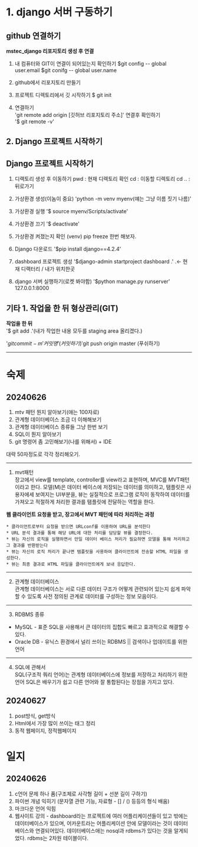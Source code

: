 # 1. django 서버 구동하기

github 연결하기
---------------
**mstec_django 리포지토리 생성 후 연결**

1. 내 컴퓨터와 GIT이 연결이 되어있는지 확인하기
$git config -- global user.email
$git conifg -- global user.name

2. github에서 리포지토리 만들기

3. 프로젝트 디렉토리에서 깃 시작하기
$ git init

4. 연결하기   
'git remote add origin [깃허브 리포지토리 주소]' 연결후 확인하기   
'$ git remote -v'



## 2. Django 프로젝트 시작하기

Django 프로젝트 시작하기
------------------------

1. 디랙토리 생성 후 이동하기
pwd : 현재 디렉토리 확인 
cd : 이동할 디렉토리
cd .. : 뒤로가기

2. 가상환경 생성(이놈이 중요)
'python -m venv myenv(얘는 그냥 이름 짓기 나름)'

3. 가상환경 실행
'$ source myenv/Scripts/activate'

4. 가상환경 끄기
'$ deactivate'

5. 가상환경 켜졌는지 확인 (venv) pip freeze 한번 해보자.

6. Django 다운로드
'$pip install django==4.2.4'

7. dashboard 프로젝트 생성
'$django-admin startproject dashboard .'  .<- 현재 디랙터리 / 내가 위치한곳

8. django 서버 실행하기(로켓 봐야함)
'$python manage.py runserver'
127.0.0.1:8000


기타 1. 작업을 한 뒤 형상관리(GIT)
----------------------------------

**작업을 한 뒤**   
'$ git add .'(내가 작업한 내용 모두를 staging area 올리겠다.)

'$git commit -m '커밋명' (커밋하기)   
'$git push origin master (푸쉬하기)   

-----------------------------------

숙제
====

20240626
----------

1. mtv 패턴 뭔지 알아보기(애는 100자로)
2. 관계형 데이터베이스 조금 더 이해해보기
3. 관계형 데이터베이스 종류들 그냥 한번 보기
4. SQL이 뭔지 알아보기
5. git 명령어 좀 고민해보기(나를 위해서)   + IDE

대략 50자정도로 각각 정리해오기.

***

1. mvt패턴   
장고에서 view를 template, controller를 view라고 표현하며, MVC를 MVT패턴이라고 한다. 모델(M)은 데이터 베이스에 저장되는 데이터를 의미하고, 탬플릿은 사용자에세 보여지는 UI부분을, 뷰는 실질적으로 프로그램 로직이 동작하여 데이터를 가져오고 적절하게 처리한 결과를 탬플릿에 전달하는 역할을 한다.   

__웹 클라이언트 요청을 받고, 장고에서 MVT 패턴에 따라 처리하는 과정__   

    * 클라이언트로부터 요청을 받으면 URLconf를 이용하여 URL을 분석한다   
    * URL 분석 결과를 통해 해당 URL에 대한 처리를 담당할 뷰를 결정한다.   
    * 뷰는 자신의 로직을 실행하면서 만일 데이터 베이스 처리가 필요하면 모델을 통해 처리하고 그 결과를 반환받는다   
    * 뷰는 자신의 로직 처리가 끝나면 템플릿을 사용하여 클라이언트에 전송할 HTML 파일을 생성한다.   
    * 뷰는 최종 결과로 HTML 파일을 클라이언트에게 보내 응답한다.   

--------------------------------------   

2. 관계형 데이터베이스   
관계형 데이터베이스는 서로 다른 데이터 구조가 어떻게 관련되어 있는지 쉽게 파악할 수 있도록 사전 정의된 관계로 데이터를 구성하는 정보 모음이다.

----------------------------------------------

3. RDBMS 종류   
* MySQL - 표준 SQL을 사용해서 큰 데이터의 집합도 빠르고 효과적으로 해결할 수 있다.
* Oracle DB - 유닉스 환경에서 널리 쓰이는 RDBMS || 검색이나 업데이트를 위한 언어
---------------------------------------------

4. SQL에 관해서   
SQL(구조적 쿼리 언어)는 관계형 데이터베이스에 정보를 저장하고 처리하기 위한 언어 
SQL은 배우기가 쉽고 다른 언어와 잘 통합된다는 장점을 가지고 있다.

20240627 
---------
1. post방식, get방식
2. Html에서 가장 많이 쓰이는 태그 정리
3. 동적 웹페이지, 정적웹페이지 

일지
====

20240626
---------

1. c언어 문제 하나 품(구조체로 사각형 길이 + 선분 길이 구하기)
2. 파이썬 개념 익히기 (문자열 관련 기능, 자료형 - [] / () 등등의 형식 배움)
3. 마크다운 언어 익힘
4. 웹사이트 강의 - dashboard라는 프로젝트에 여러 어플리케이션들이 있고 밖에는 데이터베이스가 있으며, 어카운트라는 어플리케이션 안에 모델이라는 것이 데이터베이스와 연결되어있다. 데이터베이스애는 nosql과 rdbms가 있다는 것을 알게되었다. rdbms는 2차원 테이블이다.
